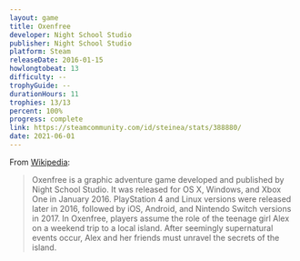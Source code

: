 ```yaml
---
layout: game
title: Oxenfree
developer: Night School Studio
publisher: Night School Studio
platform: Steam
releaseDate: 2016-01-15
howlongtobeat: 13
difficulty: --
trophyGuide: --
durationHours: 11
trophies: 13/13
percent: 100%
progress: complete
link: https://steamcommunity.com/id/steinea/stats/388880/
date: 2021-06-01
---
```


From [Wikipedia](https://en.wikipedia.org/wiki/Oxenfree):

> Oxenfree is a graphic adventure game developed and published by Night School Studio. It was released for OS X, Windows, and Xbox One in January 2016. PlayStation 4 and Linux versions were released later in 2016, followed by iOS, Android, and Nintendo Switch versions in 2017. In Oxenfree, players assume the role of the teenage girl Alex on a weekend trip to a local island. After seemingly supernatural events occur, Alex and her friends must unravel the secrets of the island.
